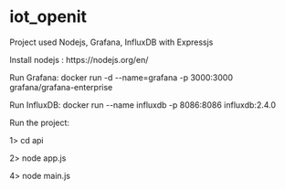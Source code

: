# iot_openit
<p>Project used Nodejs, Grafana, InfluxDB with Expressjs </p>
<p>Install nodejs : https://nodejs.org/en/ </p>
<p>Run Grafana: docker run -d --name=grafana -p 3000:3000 grafana/grafana-enterprise</p>
<p>Run InfluxDB: docker run --name influxdb -p 8086:8086 influxdb:2.4.0</p>


<p>Run the project:</p>
<p>1> cd api</p>
<p>2> node app.js</p>
<p>4> node main.js</p>